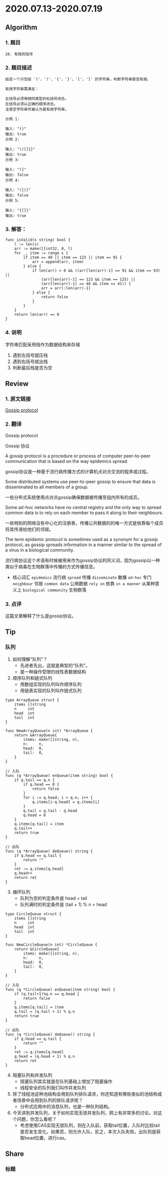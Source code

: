 # 2020.07.13-2020.07.19

## Algorithm
### 1. 题目
```
20. 有效的括号
```
### 2. 题目描述
```
给定一个只包括 '('，')'，'{'，'}'，'['，']' 的字符串，判断字符串是否有效。

有效字符串需满足：

左括号必须用相同类型的右括号闭合。
左括号必须以正确的顺序闭合。
注意空字符串可被认为是有效字符串。

示例 1:

输入: "()"
输出: true
示例 2:

输入: "()[]{}"
输出: true
示例 3:

输入: "(]"
输出: false
示例 4:

输入: "([)]"
输出: false
示例 5:

输入: "{[]}"
输出: true

```

### 3. 解答：
```golang
func isValid(s string) bool {
	l := len(s)
	arr := make([]int32, 0, l)
	for _, item := range s {
		if item == 40 || item == 123 || item == 91 {
			arr = append(arr, item)
		} else {
			if len(arr) > 0 && ((arr[len(arr)-1] == 91 && item == 93) ||
				(arr[len(arr)-1] == 123 && item == 125) ||
				(arr[len(arr)-1] == 40 && item == 41)) {
				arr = arr[:len(arr)-1]
			} else {
				return false
			}
		}
	}
	return len(arr) == 0
}
```
### 4. 说明

字符串匹配采用栈作为数据结构来存储

1. 遇到左括号就压栈
2. 遇到右括号就出栈
3. 判断最后栈是否为空

## Review
### 1. 原文链接
[Gossip protocol](https://en.wikipedia.org/wiki/Gossip_protocol)

### 2. 翻译
Gossip protocol

Gossip 协议

A gossip protocol is a procedure or process of computer peer-to-peer communication that is based on the way epidemics spread.

gossip协议是一种基于流行病传播方式的计算机点对点交流的程序或过程。

Some distributed systems use peer-to-peer gossip to ensure that data is disseminated to all members of a group. 

一些分布式系统使用点对点gossip确保数据被传播至组内所有的成员。

Some ad-hoc networks have no central registry and the only way to spread common data is to rely on each member to pass it along to their neighbours.

一些特别的网络没有中心化的注册表，传播公共数据的的唯一方式是依靠每个成员将其传递给他们的邻居。

The term epidemic protocol is sometimes used as a synonym for a gossip protocol, as gossip spreads information in a manner similar to the spread of a virus in a biological community.

流行病协议这个术语有时候被用来作为gossip协议的同义词，因为gossip以一种类似于病毒在生物群落中传播的方式传播信息。

- 核心词汇
`epidemics` 流行病
`spread` 传播
`disseminate` 散播 
`ad-hoc` 专门
`neighbour` 邻居 
`common data` 公用数据
`rely on` 依靠 
`in a manner` 从某种意义上
`biological community` 生物群落


### 3. 点评
这篇文章解释了什么是gossip协议。

## Tip
### 队列
1. 如何理解“队列”？
    * 先进者先出，这就是典型的“队列”。
    * 是一种操作受限的线性表数据结构
2. 顺序队列和链式队列
    * 用数组实现的队列叫作顺序队列
    * 用链表实现的队列叫作链式队列
```
type ArrayQueue struct {
	items []string
	n     int
	head  int
	tail  int
}

func NewArrayQueue(n int) *ArrayQueue {
	return &ArrayQueue{
		items: make([]string, n),
		n:     n,
		head:  0,
		tail:  0,
	}
}

// 入队
func (q *ArrayQueue) enQueue(item string) bool {
	if q.tail == q.n {
		if q.head == 0 {
			return false
		}
		for i := q.head; i < q.n; i++ {
			q.items[i-q.head] = q.items[i]
		}
		q.tail = q.tail - q.head
		q.head = 0
	}
	q.items[q.tail] = item
	q.tail++
	return true
}

// 出队
func (q *ArrayQueue) deQueue() string {
	if q.head == q.tail {
		return ""
	}
	ret := q.items[q.head]
	q.head++
	return ret
}
```
3. 循环队列
    * 队列为空的判定条件是 head = tail
    * 队列满时的判定条件是 (tail + 1) % n = head
```
type CircleQueue struct {
	items []string
	n     int
	head  int
	tail  int
}

func NewCircleQueue(n int) *CircleQueue {
	return &CircleQueue{
		items: make([]string, n),
		n:     n,
		head:  0,
		tail:  0,
	}
}

// 入队
func (q *CircleQueue) enQueue(item string) bool {
	if (q.tail+1)%q.n == q.head {
		return false
	}
	q.items[q.tail] = item
	q.tail = (q.tail + 1) % q.n
	return true
}

// 出队
func (q *CircleQueue) deQueue() string {
	if q.head == q.tail {
		return ""
	}
	ret := q.items[q.head]
	q.head = (q.head + 1) % q.n
	return ret
}
```
4. 阻塞队列和并发队列
    * 阻塞队列其实就是在队列基础上增加了阻塞操作
    * 线程安全的队列我们叫作并发队列
5. 除了线程池这种池结构会用到队列排队请求，你还知道有哪些类似的池结构或者场景中会用到队列的排队请求呢？
    * 分布式应用中的消息队列，也是一种队列结构。
6. 今天讲到并发队列，关于如何实现无锁并发队列，网上有非常多的讨论。对这个问题，你怎么看呢？
    * 考虑使用CAS实现无锁队列，则在入队前，获取tail位置，入队时比较tail是否发生变化，如果否，则允许入队，反之，本次入队失败。出队则是获取head位置，进行cas。

## Share
### 标题
